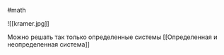 #math 

![[kramer.jpg]]

Можно решать так только определенные системы [[Определенная и неопределенная система]]